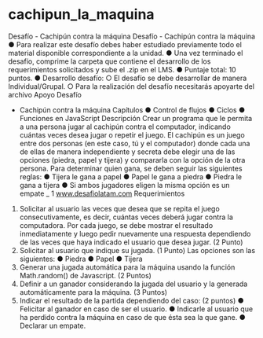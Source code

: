 # cachipun_la_maquina
Desafío - Cachipún contra la máquina
Desafío - Cachipún contra la máquina
● Para realizar este desafío debes haber estudiado previamente todo el material
disponible correspondiente a la unidad.
● Una vez terminado el desafío, comprime la carpeta que contiene el desarrollo de los
requerimientos solicitados y sube el .zip en el LMS.
● Puntaje total: 10 puntos.
● Desarrollo desafío:
○ El desafío se debe desarrollar de manera Individual/Grupal.
○ Para la realización del desafío necesitarás apoyarte del archivo Apoyo Desafío
- Cachipún contra la máquina
Capítulos
● Control de flujos
● Ciclos
● Funciones en JavaScript
Descripción
Crear un programa que le permita a una persona jugar al cachipún contra el computador,
indicando cuántas veces desea jugar o repetir el juego. El cachipún es un juego entre dos
personas (en este caso, tú y el computador) donde cada una de ellas de manera
independiente y secreta debe elegir una de las opciones (piedra, papel y tijera) y compararla
con la opción de la otra persona. Para determinar quien gana, se deben seguir las siguientes
reglas:
● Tijera le gana a papel
● Papel le gana a piedra
● Piedra le gana a tijera
● Si ambos jugadores eligen la misma opción es un empate
_ 1
www.desafiolatam.com
Requerimientos
1. Solicitar al usuario las veces que desea que se repita el juego consecutivamente, es
decir, cuántas veces deberá jugar contra la computadora. Por cada juego, se debe
mostrar el resultado inmediatamente y luego pedir nuevamente una respuesta
dependiendo de las veces que haya indicado el usuario que desea jugar. (2 Punto)
2. Solicitar al usuario que indique su jugada. (1 Punto)
Las opciones son las siguientes:
● Piedra
● Papel
● Tijera
3. Generar una jugada automática para la máquina usando la función Math.random()
de Javascript. (2 Puntos)
4. Definir a un ganador considerando la jugada del usuario y la generada
automáticamente para la máquina. (3 Puntos)
5. Indicar el resultado de la partida dependiendo del caso: (2 puntos)
● Felicitar al ganador en caso de ser el usuario.
● Indicarle al usuario que ha perdido contra la máquina en caso de que ésta sea
la que gane.
● Declarar un empate.
